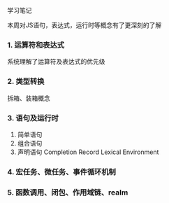 学习笔记

本周对JS语句，表达式，运行时等概念有了更深刻的了解
### 1. 运算符和表达式
系统理解了运算符及表达式的优先级

### 2. 类型转换
拆箱、装箱概念

### 3. 语句及运行时
1. 简单语句
2. 组合语句
3. 声明语句
Completion Record
Lexical Environment

### 4. 宏任务、微任务、事件循环机制

### 5. 函数调用、闭包、作用域链、realm